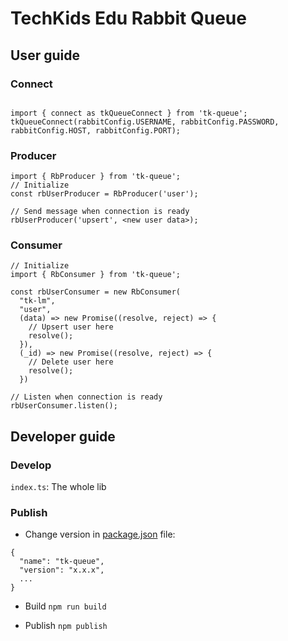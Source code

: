 # TechKids Edu Rabbit Queue
## User guide
### Connect
```

import { connect as tkQueueConnect } from 'tk-queue';
tkQueueConnect(rabbitConfig.USERNAME, rabbitConfig.PASSWORD, rabbitConfig.HOST, rabbitConfig.PORT);

```

### Producer
```
import { RbProducer } from 'tk-queue';
// Initialize
const rbUserProducer = RbProducer('user');

// Send message when connection is ready
rbUserProducer('upsert', <new user data>);
```

### Consumer
```
// Initialize
import { RbConsumer } from 'tk-queue';

const rbUserConsumer = new RbConsumer(
  "tk-lm",
  "user",
  (data) => new Promise((resolve, reject) => {
    // Upsert user here
    resolve();
  }),
  (_id) => new Promise((resolve, reject) => {
    // Delete user here
    resolve();
  })

// Listen when connection is ready
rbUserConsumer.listen();
```

## Developer guide
### Develop
`index.ts`: The whole lib
### Publish
- Change version in [package.json](package.json) file:
```
{
  "name": "tk-queue",
  "version": "x.x.x",
  ...
}
```
- Build
`npm run build`

- Publish
`npm publish`